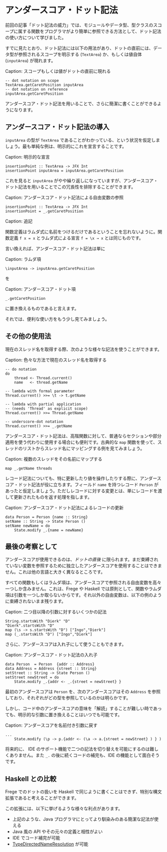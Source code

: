 # アンダースコア・ドット記法

前回の記事「ドット記法の威力」では、モジュールやデータ型、型クラスのスコープに属する関数をプログラマがより簡単に参照できる方法として、ドット記法の使い方について学びました。

すでに見たとおり、ドット記法には以下の用法があり、ドットの直前には、データ型が参照されるスコープを明示する (`TextArea`) か、もしくは値自体 (`inputArea`) が現れます。

Caption: スコープもしくは値がドットの直前に現れる

```
-- dot notation on scope
TextArea.getCaretPosition inputArea
-- dot notation on reference
inputArea.getCaretPosition
```

アンダースコア・ドット記法を用いることで、さらに簡潔に書くことができるようになります。

## アンダースコア・ドット記法の導入

`inputArea` の型が `TextArea` であることがわかっている、という状況を仮定しましょう。最も単純な例は、明示的にこれを宣言することです。

Caption: 明示的な宣言

```
insertionPoint :: TextArea -> JFX Int
insertionPoint inputArea = inputArea.getCaretPosition
```

これを見ると `inputArea` がやや繰り返しになっていますが、アンダースコア・ドット記法を用いることでこの冗長性を排除することができます。

Caption: アンダースコア・ドット記法による自由変数の参照

```
insertionPoint :: TextArea -> JFX Int
insertionPoint = _.getCaretPosition
```

Caption: 追記

関数定義はラムダ式に名前をつけるだけであるということを忘れないように。関数定義 `f x = x` とラムダ式による宣言 `f = \x → x` とは同じものです。

言い換えれば、アンダースコア・ドット記法は単に

Caption: ラムダ項

```
\inputArea -> inputArea.getCaretPosition
```

を

Caption: アンダースコア・ドット項

```
_.getCaretPosition
```

に置き換えるものであると言えます。

それでは、便利な使い方をもう少し見てみましょう。

## その他の使用法

現在のスレッド名を取得する際、次のような様々な記法を使うことができます。

Caption: 色々な方法で現在のスレッド名を取得する

```
-- do notation
do
    thread <- Thread.current()
    name   <- thread.getName

-- lambda with formal parameter
Thread.current() >>= \t -> t.getName

-- lambda with partial application
-- (needs 'Thread' as explicit scope)
Thread.current() >>= Thread.getName

-- underscore-dot notation
Thread.current() >>= _.getName
```

アンダースコア・ドット記法は、高階関数に対して、普通ならセクションや部分適用を使う代わりに使用する場合にも便利です。古典的な `map` 関数を使って、スレッドのリストからスレッド名にマッピングする例を見てみましょう。

Caption: 複数のスレッドをその名前にマップする

```
map _.getName threads
```

レコード記法についても、特に更新したり値を操作したりする際に、アンダースコア・ドット記法が役に立ちます。フィールド `name` を持つレコード `Person` があったと仮定しましょう。ただしレコードに対する変更とは、単にレコードを渡して更新されたものを返す処理を指します。

Caption: アンダースコア・ドット記法によるレコードの更新

```
data Person = Person {name :: String}
setName :: String -> State Person ()
setName newName = do
    State.modify _.{name = newName}
```

## 最後の考察として

アンダースコアが使用できるのは、_ドットの直後_ に限られます。まだ束縛されていない変数を参照するために独立したアンダースコアを使用することはできません。これは他の言語と大きく異なるところです。

すべての関数もしくはラムダ項は、アンダースコアで参照される自由変数を高々一つしか含みません。これは、Frege や Haskell では原則として、関数やラムダ項は引数を一つしか取らないからです。それ以外の自由変数は、以下の例のように束縛されないまま残ります。

Caption: 二つ目以降の引数に対するいくつかの記法

```
String.startsWith "Dierk" "D"
"Dierk".startsWith "D"
map (\s -> s.startsWith "D") ["Ingo","Dierk"]
map (_.startsWith "D") ["Ingo","Dierk"]
```

さらに、アンダースコアは入れ子にして使うこともできます。

Caption: アンダースコア・ドット記法の入れ子

```
data Person  = Person  {addr :: Address}
data Address = Address {street :: String}
setStreet :: String -> State Person ()
setStreet newStreet = do
    State.modify _.{addr <- _.{street = newStreet} }
```

最初のアンダースコアは `Person` を、次のアンダースコアはその `Address` を参照しており、それぞれがどの型を参照しているのかは明らかです。

しかし、コード中のアンダースコアの意味を「解読」することが難しい時であっても、明示的な引数に置き換えることはいつでも可能です。

Caption: アンダースコアを名前付き引数に戻す

```
...
    State.modify (\p -> p.{addr <- (\a -> a.{street = newStreet} ) } )
```

将来的に、 IDE のサポート機能で二つの記法を切り替えを可能にするのは難しくありません。また `_.`  の後に続くコードの補完も、IDE の機能として面白そうです。

## Haskell との比較

Frege でのドットの扱いを Haskell で同じように書くことはできず、特別な構文拡張であると考えることができます。

この拡張には、以下に挙げるような様々な利点があります。

* 上記のような、Java プログラマにとってより馴染みのある簡潔な記法が使える
* Java 風の API やその元々の定義と相性がよい
* IDE でコード補完が可能
* [TypeDirectedNameResolution](https://prime.haskell.org/wiki/TypeDirectedNameResolution) が可能
